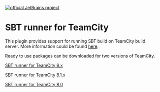[![official JetBrains project](https://jb.gg/badges/official-flat-square.svg)](https://confluence.jetbrains.com/display/ALL/JetBrains+on+GitHub)

SBT runner for TeamCity
=============

This plugin provides support for running SBT build on TeamCity build server. More information could be found [here](http://confluence.jetbrains.com/display/TW/SBT+Runner+Plugin).

Ready to use packages can be downloaded for two versions of TeamCity.

[SBT runner for TeamCity 9.x](http://teamcity.jetbrains.com/repository/download/TeamCityPluginsByJetBrains_SbtRunner_TeamcitSbtRunner/.lastPinned/tc-sbt-runner.zip?userKey=guest)

[SBT runner for TeamCity 8.1.x](http://teamcity.jetbrains.com/guestAuth/repository/download/TeamCityPluginsByJetBrains_SbtRunner_TeamcitySbtRunner81x/.lastPinned/tc-sbt-runner.zip?userKey=guest)

[SBT runner for TeamCity 8.0](http://teamcity.jetbrains.com/repository/download/TeamCityPluginsByJetBrains_SbtRunner_TeamcitySbtRunner80/.lastPinned/tc-sbt-runner.zip?userKey=guest)
